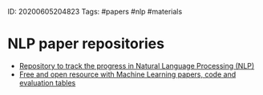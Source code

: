 ID: 20200605204823
Tags: #papers #nlp #materials

# NLP paper repositories
* [Repository to track the progress in Natural Language Processing (NLP)](https://nlpprogress.com/)
* [Free and open resource with Machine Learning papers, code and evaluation tables](https://paperswithcode.com/)
